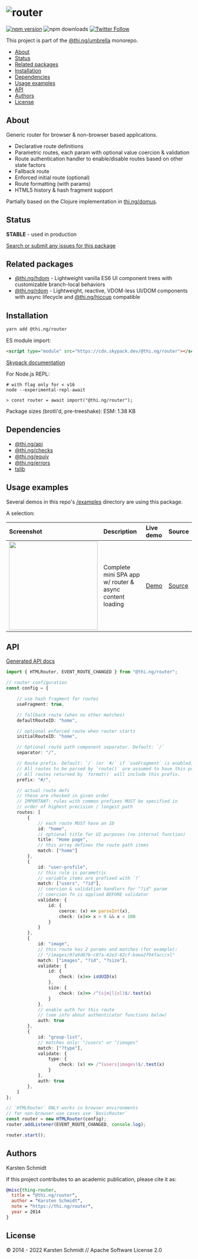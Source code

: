 <!-- This file is generated - DO NOT EDIT! -->

# ![router](https://media.thi.ng/umbrella/banners-20220914/thing-router.svg?2d6dad4b)

[![npm version](https://img.shields.io/npm/v/@thi.ng/router.svg)](https://www.npmjs.com/package/@thi.ng/router)
![npm downloads](https://img.shields.io/npm/dm/@thi.ng/router.svg)
[![Twitter Follow](https://img.shields.io/twitter/follow/thing_umbrella.svg?style=flat-square&label=twitter)](https://twitter.com/thing_umbrella)

This project is part of the
[@thi.ng/umbrella](https://github.com/thi-ng/umbrella/) monorepo.

- [About](#about)
- [Status](#status)
- [Related packages](#related-packages)
- [Installation](#installation)
- [Dependencies](#dependencies)
- [Usage examples](#usage-examples)
- [API](#api)
- [Authors](#authors)
- [License](#license)

## About

Generic router for browser & non-browser based applications.

- Declarative route definitions
- Parametric routes, each param with optional value coercion &
  validation
- Route authentication handler to enable/disable routes based on other
  state factors
- Fallback route
- Enforced initial route (optional)
- Route formatting (with params)
- HTML5 history & hash fragment support

Partially based on the Clojure implementation in
[thi.ng/domus](https://github.com/thi-ng/domus/blob/develop/src/router.org).

## Status

**STABLE** - used in production

[Search or submit any issues for this package](https://github.com/thi-ng/umbrella/issues?q=%5Brouter%5D+in%3Atitle)

## Related packages

- [@thi.ng/hdom](https://github.com/thi-ng/umbrella/tree/develop/packages/hdom) - Lightweight vanilla ES6 UI component trees with customizable branch-local behaviors
- [@thi.ng/rdom](https://github.com/thi-ng/umbrella/tree/develop/packages/rdom) - Lightweight, reactive, VDOM-less UI/DOM components with async lifecycle and [@thi.ng/hiccup](https://github.com/thi-ng/umbrella/tree/develop/packages/hiccup) compatible

## Installation

```bash
yarn add @thi.ng/router
```

ES module import:

```html
<script type="module" src="https://cdn.skypack.dev/@thi.ng/router"></script>
```

[Skypack documentation](https://docs.skypack.dev/)

For Node.js REPL:

```text
# with flag only for < v16
node --experimental-repl-await

> const router = await import("@thi.ng/router");
```

Package sizes (brotli'd, pre-treeshake): ESM: 1.38 KB

## Dependencies

- [@thi.ng/api](https://github.com/thi-ng/umbrella/tree/develop/packages/api)
- [@thi.ng/checks](https://github.com/thi-ng/umbrella/tree/develop/packages/checks)
- [@thi.ng/equiv](https://github.com/thi-ng/umbrella/tree/develop/packages/equiv)
- [@thi.ng/errors](https://github.com/thi-ng/umbrella/tree/develop/packages/errors)
- [tslib](https://github.com/thi-ng/umbrella/tree/develop/packages/undefined)

## Usage examples

Several demos in this repo's
[/examples](https://github.com/thi-ng/umbrella/tree/develop/examples)
directory are using this package.

A selection:

| Screenshot                                                                                                           | Description                                             | Live demo                                           | Source                                                                           |
|:---------------------------------------------------------------------------------------------------------------------|:--------------------------------------------------------|:----------------------------------------------------|:---------------------------------------------------------------------------------|
| <img src="https://raw.githubusercontent.com/thi-ng/umbrella/develop/assets/examples/router-basics.jpg" width="240"/> | Complete mini SPA app w/ router & async content loading | [Demo](https://demo.thi.ng/umbrella/router-basics/) | [Source](https://github.com/thi-ng/umbrella/tree/develop/examples/router-basics) |

## API

[Generated API docs](https://docs.thi.ng/umbrella/router/)

```ts
import { HTMLRouter, EVENT_ROUTE_CHANGED } from "@thi.ng/router";

// router configuration
const config = {

    // use hash fragment for routes
    useFragment: true,

    // fallback route (when no other matches)
    defaultRouteID: "home",

    // optional enforced route when router starts
    initialRouteID: "home",

    // Optional route path component separator. Default: `/`
    separator: "/",

    // Route prefix. Default: `/` (or `#/` if `useFragment` is enabled).
    // All routes to be parsed by `route()` are assumed to have this prefix.
    // All routes returned by `format()` will include this prefix.
    prefix: "#/",

    // actual route defs
    // these are checked in given order
    // IMPORTANT: rules with common prefixes MUST be specified in
    // order of highest precision / longest path
    routes: [
        {
            // each route MUST have an ID
            id: "home",
            // optional title for UI purposes (no internal function)
            title: "Home page",
            // this array defines the route path items
            match: ["home"]
        },
        {
            id: "user-profile",
            // this rule is parametric
            // variable items are prefixed with `?`
            match: ["users", "?id"],
            // coercion & validation handlers for "?id" param
            // coercion fn is applied BEFORE validator
            validate: {
                id: {
                    coerce: (x) => parseInt(x),
                    check: (x)=> x > 0 && x < 100
                }
            }
        },
        {
            id: "image",
            // this route has 2 params and matches (for example):
            // "/images/07a9d87b-c07a-42e3-82cf-baea2f94facc/xl"
            match: ["images", "?id", "?size"],
            validate: {
                id: {
                    check: (x)=> isUUID(x)
                },
                size: {
                    check: (x)=> /^(s|m|l|xl)$/.test(x)
                }
            },
            // enable auth for this route
            // (see info about authenticator functions below)
            auth: true
        },
        {
            id: "group-list",
            // matches only: "/users" or "/images"
            match: ["?type"],
            validate: {
                type: {
                    check: (x) => /^(users|images)$/.test(x)
                }
            },
            auth: true
        },
    ]
};

// `HTMLRouter` ONLY works in browser environments
// for non-browser use cases use `BasicRouter`
const router = new HTMLRouter(config);
router.addListener(EVENT_ROUTE_CHANGED, console.log);

router.start();
```

## Authors

Karsten Schmidt

If this project contributes to an academic publication, please cite it as:

```bibtex
@misc{thing-router,
  title = "@thi.ng/router",
  author = "Karsten Schmidt",
  note = "https://thi.ng/router",
  year = 2014
}
```

## License

&copy; 2014 - 2022 Karsten Schmidt // Apache Software License 2.0
